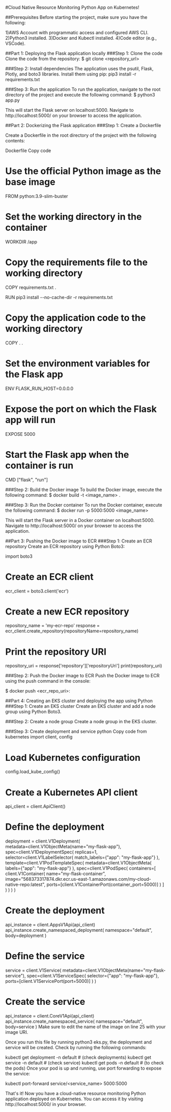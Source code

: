 #Cloud Native Resource Monitoring Python App on Kubernetes!


##Prerequisites
Before starting the project, make sure you have the following:

1)AWS Account with programmatic access and configured AWS CLI.
2)Python3 installed.
3)Docker and Kubectl installed.
4)Code editor (e.g., VSCode).

##Part 1: Deploying the Flask application locally
###Step 1: Clone the code
Clone the code from the repository:
$ git clone <repository_url>

###Step 2: Install dependencies
The application uses the psutil, Flask, Plotly, and boto3 libraries. Install them using pip:
pip3 install -r requirements.txt

###Step 3: Run the application
To run the application, navigate to the root directory of the project and execute the following command:
$ python3 app.py

This will start the Flask server on localhost:5000. Navigate to http://localhost:5000/ on your browser to access the application.

##Part 2: Dockerizing the Flask application
###Step 1: Create a Dockerfile

Create a Dockerfile in the root directory of the project with the following contents:

Dockerfile
Copy code
# Use the official Python image as the base image
FROM python:3.9-slim-buster

# Set the working directory in the container
WORKDIR /app

# Copy the requirements file to the working directory
COPY requirements.txt .

RUN pip3 install --no-cache-dir -r requirements.txt

# Copy the application code to the working directory
COPY . .

# Set the environment variables for the Flask app
ENV FLASK_RUN_HOST=0.0.0.0

# Expose the port on which the Flask app will run
EXPOSE 5000

# Start the Flask app when the container is run
CMD ["flask", "run"]

###Step 2: Build the Docker image
To build the Docker image, execute the following command:
$ docker build -t <image_name> .

###Step 3: Run the Docker container
To run the Docker container, execute the following command:
$ docker run -p 5000:5000 <image_name>

This will start the Flask server in a Docker container on localhost:5000. Navigate to http://localhost:5000/ on your browser to access the application.

##Part 3: Pushing the Docker image to ECR
###Step 1: Create an ECR repository
Create an ECR repository using Python Boto3:

import boto3

# Create an ECR client
ecr_client = boto3.client('ecr')

# Create a new ECR repository
repository_name = 'my-ecr-repo'
response = ecr_client.create_repository(repositoryName=repository_name)

# Print the repository URI
repository_uri = response['repository']['repositoryUri']
print(repository_uri)

###Step 2: Push the Docker image to ECR
Push the Docker image to ECR using the push command in the console:

$ docker push <ecr_repo_uri>:<tag>


##Part 4: Creating an EKS cluster and deploying the app using Python
###Step 1: Create an EKS cluster
Create an EKS cluster and add a node group using Python Boto3.

###Step 2: Create a node group
Create a node group in the EKS cluster.

###Step 3: Create deployment and service
python
Copy code
from kubernetes import client, config

# Load Kubernetes configuration
config.load_kube_config()

# Create a Kubernetes API client
api_client = client.ApiClient()

# Define the deployment
deployment = client.V1Deployment(
    metadata=client.V1ObjectMeta(name="my-flask-app"),
    spec=client.V1DeploymentSpec(
        replicas=1,
        selector=client.V1LabelSelector(
            match_labels={"app": "my-flask-app"}
        ),
        template=client.V1PodTemplateSpec(
            metadata=client.V1ObjectMeta(
                labels={"app": "my-flask-app"}
            ),
            spec=client.V1PodSpec(
                containers=[
                    client.V1Container(
                        name="my-flask-container",
                        image="568373317874.dkr.ecr.us-east-1.amazonaws.com/my-cloud-native-repo:latest",
                        ports=[client.V1ContainerPort(container_port=5000)]
                    )
                ]
            )
        )
    )
)

# Create the deployment
api_instance = client.AppsV1Api(api_client)
api_instance.create_namespaced_deployment(
    namespace="default",
    body=deployment
)

# Define the service
service = client.V1Service(
    metadata=client.V1ObjectMeta(name="my-flask-service"),
    spec=client.V1ServiceSpec(
        selector={"app": "my-flask-app"},
        ports=[client.V1ServicePort(port=5000)]
    )
)

# Create the service
api_instance = client.CoreV1Api(api_client)
api_instance.create_namespaced_service(
    namespace="default",
    body=service
)
Make sure to edit the name of the image on line 25 with your image URI.

Once you run this file by running python3 eks.py, the deployment and service will be created.
Check by running the following commands:

kubectl get deployment -n default    # (check deployments)
kubectl get service -n default       # (check service)
kubectl get pods -n default          # (to check the pods)
Once your pod is up and running, use port forwarding to expose the service:


kubectl port-forward service/<service_name> 5000:5000

That's it! Now you have a cloud-native resource monitoring Python application deployed on Kubernetes. You can access it by visiting http://localhost:5000/ in your browser.
